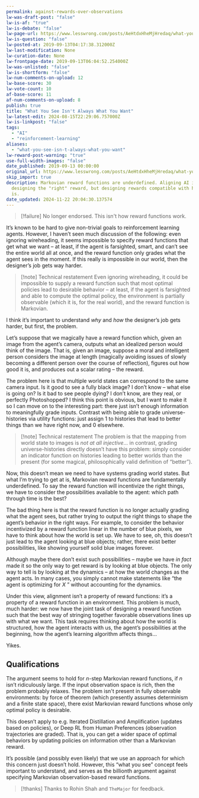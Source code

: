 ```yaml
---
permalink: against-rewards-over-observations
lw-was-draft-post: "false"
lw-is-af: "true"
lw-is-debate: "false"
lw-page-url: https://www.lesswrong.com/posts/AeHtdxHheMjHredaq/what-you-see-isn-t-always-what-you-want
lw-is-question: "false"
lw-posted-at: 2019-09-13T04:17:38.312000Z
lw-last-modification: None
lw-curation-date: None
lw-frontpage-date: 2019-09-13T06:04:52.254000Z
lw-was-unlisted: "false"
lw-is-shortform: "false"
lw-num-comments-on-upload: 12
lw-base-score: 30
lw-vote-count: 10
af-base-score: 11
af-num-comments-on-upload: 8
publish: true
title: "What You See Isn't Always What You Want"
lw-latest-edit: 2024-08-15T22:29:06.757000Z
lw-is-linkpost: "false"
tags:
  - "AI"
  - "reinforcement-learning"
aliases:
  - "what-you-see-isn-t-always-what-you-want"
lw-reward-post-warning: "true"
use-full-width-images: "false"
date_published: 2019-09-13 00:00:00
original_url: https://www.lesswrong.com/posts/AeHtdxHheMjHredaq/what-you-see-isn-t-always-what-you-want
skip_import: true
description: Markovian reward functions are underdefined. Aligning AI isn't about
  designing the "right" reward, but designing rewards compatible with how the world
  is.
date_updated: 2024-11-22 20:04:30.137574
---
```





> [!failure] No longer endorsed. This isn't how reward functions work.

It’s known to be hard to give non-trivial goals to reinforcement learning agents. However, I haven’t seen much discussion of the following: even ignoring wireheading, it seems impossible to specify reward functions that get what we want – at least, if the agent is farsighted, smart, and can’t see the entire world all at once, and the reward function only grades what the agent sees in the moment. If this really is impossible in our world, then the designer’s job gets way harder.

> [!note] Technical restatement
> Even ignoring wireheading, it could be impossible to supply a reward function such that most optimal policies lead to desirable behavior – at least, if the agent is farsighted and able to compute the optimal policy, the environment is partially observable (which it is, for the real world), and the reward function is Markovian.

I think it’s important to understand _why_ and _how_ the designer’s job gets harder, but first, the problem.

Let’s suppose that we magically have a reward function which, given an image from the agent’s camera, outputs what an idealized person would think of the image. That is, given an image, suppose a moral and intelligent person considers the image at length (magically avoiding issues of slowly becoming a different person over the course of reflection), figures out how good it is, and produces out a scalar rating – the reward.

The problem here is that multiple world states can correspond to the same camera input. Is it good to see a fully black image? I don’t know – what else is going on? Is it bad to see people dying? I don’t know, are they real, or perfectly Photoshopped? I think this point is obvious, but I want to make it so I can move on to the interesting part: there just isn’t enough information to meaningfully grade inputs. Contrast with being able to grade universe-histories via utility functions: just assign 1 to histories that lead to better things than we have right now, and 0 elsewhere.

> [!note] Technical restatement
> The problem is that the mapping from world state to images is _not at all injective_... in contrast, grading universe-histories directly doesn’t have this problem: simply consider an indicator function on histories leading to better worlds than the present (for some magical, philosophically valid definition of “better”).

Now, this doesn’t mean we need to have systems grading world states. But what I’m trying to get at is, Markovian reward functions are fundamentally underdefined. To say the reward function will incentivize the right things, we have to consider the possibilities available to the agent: which path through time is the best?

The bad thing here is that the reward function is no longer actually grading what the agent sees, but rather trying to output the right things to shape the agent’s behavior in the right ways. For example, to consider the behavior incentivized by a reward function linear in the number of blue pixels, we have to think about how the world is set up. We have to see, oh, this doesn’t just lead to the agent looking at blue objects; rather, there exist better possibilities, like showing yourself solid blue images forever.

Although maybe there don’t exist such possibilities – maybe we have _in fact_ made it so the only way to get reward is by looking at blue objects. The only way to tell is by looking at the dynamics – at how the world changes as the agent acts. In many cases, you simply cannot make statements like “the agent is optimizing for $X$ ” without accounting for the dynamics.

Under this view, alignment isn’t a property of reward functions: it’s a property of a reward function in an environment. This problem is much, much harder: we now have the joint task of designing a reward function such that the best way of stringing together favorable observations lines up with what we want. This task requires thinking about how the world is structured, how the agent interacts with us, the agent’s possibilities at the beginning, how the agent’s learning algorithm affects things…

Yikes.

## Qualifications

The argument seems to hold for $n$\-step Markovian reward functions, if $n$ isn’t ridiculously large. If the input observation space is rich, then the problem probably relaxes. The problem isn't present in fully observable environments: by force of theorem (which presently assumes determinism and a finite state space), there exist Markovian reward functions whose only optimal policy is desirable.

This doesn’t apply to e.g. Iterated Distillation and Amplification (updates based on policies), or Deep RL from Human Preferences (observation trajectories are graded). That is, you can get a wider space of optimal behaviors by updating policies on information other than a Markovian reward.

It’s possible (and possibly even likely) that we use an approach for which this concern just doesn’t hold. However, this “what you see” concept feels important to understand, and serves as the billionth argument against specifying Markovian observation-based reward functions.

> [!thanks]
>Thanks to Rohin Shah and `TheMajor` for feedback.
